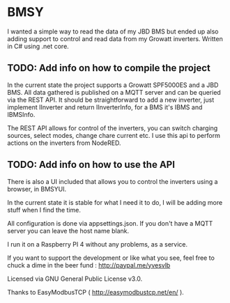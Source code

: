 # BMSY

I wanted a simple way to read the data of my JBD BMS but ended up also adding support to control and read data from my Growatt inverters.
Written in C# using .net core.

## TODO: Add info on how to compile the project

In the current state the project supports a Growatt SPF5000ES and a JBD BMS. All data gathered is published on a MQTT server and can be queried via the REST API.
It should be straightforward to add a new inverter, just implement IInverter and return IInverterInfo, for a BMS it's IBMS and IBMSInfo.

The REST API allows for control of the inverters, you can switch charging sources, select modes, change chare current etc. 
I use this api to perform actions on the inverters from NodeRED. 

## TODO: Add info on how to use the API

There is also a UI included that allows you to control the inverters using a browser, in BMSYUI.

In the current state it is stable for what I need it to do, I will be adding more stuff when I find the time.

All configuration is done via appsettings.json. If you don't have a MQTT server you can leave the host name blank.

I run it on a Raspberry PI 4 without any problems, as a service.

If you want to support the development or like what you see, feel free to chuck a dime in the beer fund : http://paypal.me/yvesvlb


Licensed via GNU General Public License v3.0.


Thanks to EasyModbusTCP ( http://easymodbustcp.net/en/ ).
